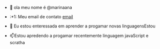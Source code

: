 - 👋 ola meu nome é @marinaana
- :*1: Meu email de contato [email](ana.marina.cordeiro@escola.pr.gov.br)


- 🌱 Eu estou enteressada em aprender a progamar novas linguagensEstou  
- 📫Estou apredendo a progamar recentemente linguagem javaScript e scratha 



